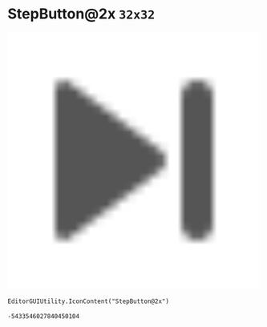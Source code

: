# StepButton@2x `32x32`
<img src="/img/StepButton@2x.png" width=512 height=512>

``` CSharp
EditorGUIUtility.IconContent("StepButton@2x")
```
```
-5433546027840450104
```
